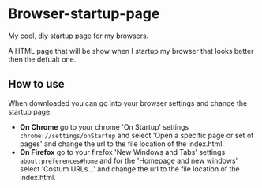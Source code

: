 # Browser-startup-page

My cool, diy startup page for my browsers.

A HTML page that will be show when I startup my browser that looks better then the defualt one.

## How to use

When downloaded you can go into your browser settings and change the startup page.

- <b>On Chrome</b> go to your chrome 'On Startup' settings `chrome://settings/onStartup` and select 'Open a specific page or set of pages' and change the url to the file location of the index.html.
- <b>On Firefox</b> go to your firefox 'New Windows and Tabs' settings `about:preferences#home` and for the 'Homepage and new windows' select 'Costum URLs...' and change the url to the file location of the index.html.
